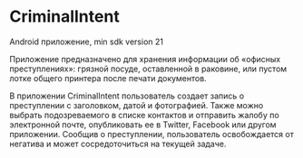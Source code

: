 # CriminalIntent
Android приложение, min sdk version 21

Приложение предназначено для хранения информации об «офисных преступлениях»: грязной посуде, оставленной в раковине, или пустом лотке общего принтера после печати документов. 

В приложении CriminalIntent пользователь создает запись о преступлении с заголовком, датой и фотографией. Также можно выбрать подозреваемого в списке контактов и отправить жалобу по электронной почте, опубликовать ее в Twitter, Facebook или другом приложении. Сообщив о преступлении, пользователь освобождается от негатива и может сосредоточиться на текущей задаче.